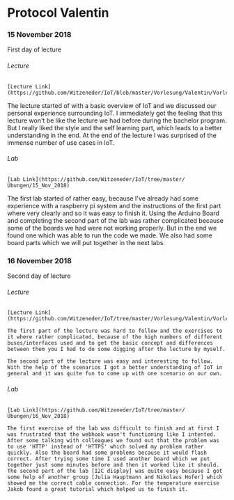 # Protocol Valentin

### 15 November 2018
First day of lecture

###### Lecture
    [Lecture Link](https://github.com/Witzeneder/IoT/blob/master/Vorlesung/Valentin/Vorlesung%201/Lecture.md)

The lecture started of with a basic overview of IoT and we discussed our personal experience surrounding IoT. I immediately got the feeling that this lecture won't be like the lecture we had before during the bachelor program. But I really liked the style and the self learning part, which leads to a better understanding in the end. At the end of the lecture I was surprised of the immense number of use cases in IoT.

###### Lab
    [Lab Link](https://github.com/Witzeneder/IoT/tree/master/Übungen/15_Nov_2018)

The first lab started of rather easy, because I've already had some experience with a raspberry pi system and the instructions of the first part where very clearly and so it was easy to finish it.
Using the Arduino Board and completing the second part of the lab was rather complicated because some of the boards we had were not working properly. But in the end we found one which was able to run the code we made. We also had some board parts which we will put together in the next labs.

### 16 November 2018
Second day of lecture

###### Lecture
    [Lecture Link](https://github.com/Witzeneder/IoT/tree/master/Vorlesung/Valentin/Vorlesung%202)

    The first part of the lecture was hard to follow and the exercises to it where rather complicated, because of the high numbers of different buses/interfaces used and to get the basic concept and differences between them you I had to do some digging after the lecture by myself.

    The second part of the lecture was easy and interesting to follow. With the help of the scenarios I got a better understanding of IoT in general and it was quite fun to come up with one scenario on our own.

###### Lab
    [Lab Link](https://github.com/Witzeneder/IoT/tree/master/Übungen/16_Nov_2018)

    The first exercise of the lab was difficult to finish and at first I was frustrated that the webhook wasn't functioning like I intented. After some talking with colleagues we found out that the problem was to use 'HTTP' instead of 'HTTPS' which solved my problem rather quickly. Also the board had some problems because it would flash correct. After trying some time I used another board which we put together just some minutes before and then it worked like it should. The second part of the lab [I2C display] was quite easy because I got some help of another group [Julia Hauptmann and Nikolaus Hofer] which showed me the correct cable connection. For the temperature exercise Jakob found a great tutorial which helped us to finish it.
